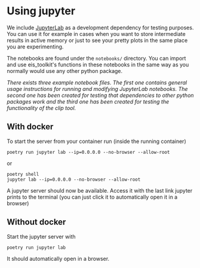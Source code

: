 # Using jupyter
We include [JupyterLab](https://jupyterlab.readthedocs.io/en/stable/) as a development dependency for testing purposes. You can use it for example in cases when you want to store intermediate results in active memory or just to see your pretty plots in the same place you are experimenting.

The notebooks are found under the `notebooks/` directory. You can import and use eis_toolkit's functions in these notebooks in the same way as you normally would use any other python package.

*There exists three example notebook files. The first one contains general usage instructions for running and modifying JupyterLab notebooks. The second one has been created for testing that dependencies to other python packages work and the third one has been created for testing the functionality of the clip tool.*

## With docker
To start the server from your container run (inside the running container)

```shell
poetry run jupyter lab --ip=0.0.0.0 --no-browser --allow-root
```

or

```shell
poetry shell
jupyter lab --ip=0.0.0.0 --no-browser --allow-root
```

A jupyter server should now be available. Access it with the last link jupyter prints
to the terminal (you can just click it to automatically open it in a browser)

## Without docker
Start the jupyter server with

```shell
poetry run jupyter lab
```

It should automatically open in a browser.
